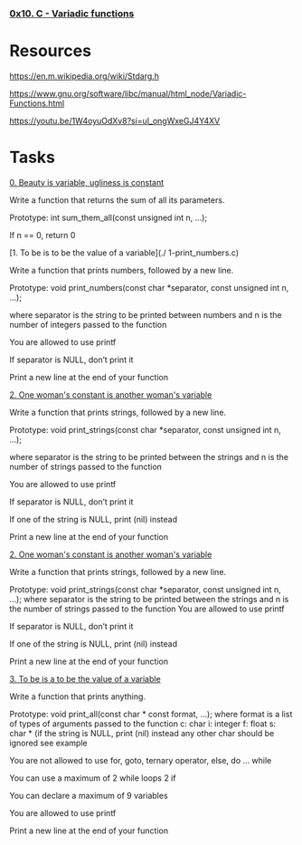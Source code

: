 ### [0x10. C - Variadic functions](./0x10-variadic_functions)

# Resources
https://en.m.wikipedia.org/wiki/Stdarg.h

https://www.gnu.org/software/libc/manual/html_node/Variadic-Functions.html

https://youtu.be/1W4oyuOdXv8?si=ul_ongWxeGJ4Y4XV

# Tasks

[0. Beauty is variable, ugliness is constant](./0-sum_them_all.c)

Write a function that returns the sum of all its parameters.

Prototype: int sum_them_all(const unsigned int n, ...);

If n == 0, return 0

[1. To be is to be the value of a variable](./ 1-print_numbers.c)

Write a function that prints numbers, followed by a new line.

Prototype: void print_numbers(const char *separator, const unsigned int n, ...);

where separator is the string to be printed between numbers
and n is the number of integers passed to the function

You are allowed to use printf

If separator is NULL, don’t print it

Print a new line at the end of your function

[2. One woman's constant is another woman's variable](./2-print_strings.c)

Write a function that prints strings, followed by a new line.

Prototype: void print_strings(const char *separator, const unsigned int n, ...);

where separator is the string to be printed between the strings
and n is the number of strings passed to the function

You are allowed to use printf

If separator is NULL, don’t print it

If one of the string is NULL, print (nil) instead

Print a new line at the end of your function

[2. One woman's constant is another woman's variable](./2-print_strings.c)

Write a function that prints strings, followed by a new line.

Prototype: void print_strings(const char *separator, const unsigned int n, ...);
where separator is the string to be printed between the strings
and n is the number of strings passed to the function
You are allowed to use printf

If separator is NULL, don’t print it

If one of the string is NULL, print (nil) instead

Print a new line at the end of your function

[3. To be is a to be the value of a variable](./3-print_all.c)

Write a function that prints anything.

Prototype: void print_all(const char * const format, ...);
where format is a list of types of arguments passed to the function
	c: char
	i: integer
	f: float
	s: char * (if the string is NULL, print (nil) instead
	any other char should be ignored
see example

You are not allowed to use for, goto, ternary operator, else, do ... while

You can use a maximum of
	2 while loops
	2 if

You can declare a maximum of 9 variables

You are allowed to use printf

Print a new line at the end of your function


